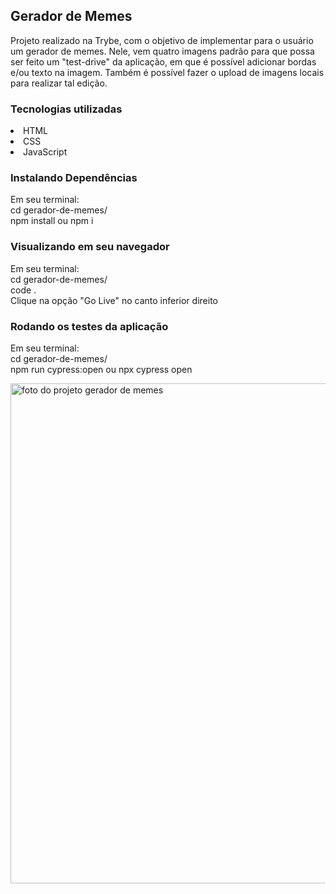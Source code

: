 <h2>Gerador de Memes</h2>

Projeto realizado na Trybe, com o objetivo de implementar para o usuário um gerador de memes. Nele, vem quatro imagens padrão para que possa ser feito um "test-drive" da aplicação, em que é possível adicionar bordas e/ou texto na imagem. Também é possível fazer o upload de imagens locais para realizar tal edição.</br>

<h3>Tecnologias utilizadas</h3>

<li>HTML</li>
<li>CSS</li>
<li>JavaScript</li>

<h3>Instalando Dependências</h3>

Em seu terminal:</br> 
cd gerador-de-memes/</br>
npm install ou npm i

<h3>Visualizando em seu navegador</h3>

Em seu terminal:</br>
cd gerador-de-memes/</br>
code .</br>
Clique na opção "Go Live" no canto inferior direito

<h3>Rodando os testes da aplicação</h3>

Em seu terminal:</br>
cd gerador-de-memes/</br>
npm run cypress:open ou npx cypress open

<img src="https://imgur.com/MVZstrS.png" alt="foto do projeto gerador de memes" min-width="400px" max-width="800px" width="800px"/>
